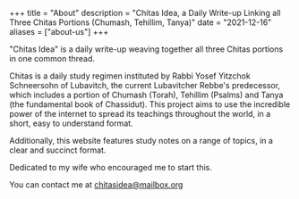 +++
title = "About"
description = "Chitas Idea, a Daily Write-up Linking all Three Chitas Portions (Chumash, Tehillim, Tanya)"
date = "2021-12-16"
aliases = ["about-us"]
+++

"Chitas Idea" is a daily write-up weaving together all three Chitas portions in one common thread.

Chitas is a daily study regimen instituted by Rabbi Yosef Yitzchok Schneersohn of Lubavitch, the current Lubavitcher Rebbe's predecessor, which includes a portion of Chumash (Torah), Tehillim (Psalms) and Tanya (the fundamental book of Chassidut). This project aims to use the incredible power of the internet to spread its teachings throughout the world, in a short, easy to understand format.

Additionally, this website features study notes on a range of topics, in a clear and succinct format.

Dedicated to my wife who encouraged me to start this.

You can contact me at chitasidea@mailbox.org
